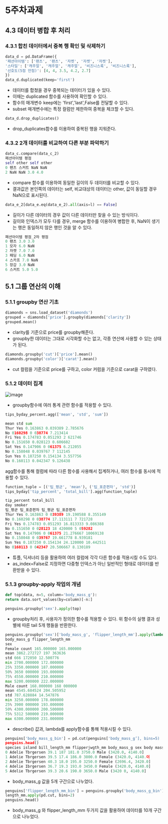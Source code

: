 # 5주차과제
## 4.3 데이터 병합 후 처리
### 4.3.1 합친 데이터에서 중복 행 확인 및 삭제하기
```python
data_d = pd.DataFrame({
'패션아이템': ['팬츠', '팬츠', '자켓', '자켓', '자켓'],
'스타일': ['캐주얼', '캐주얼', '캐주얼', '비즈니스룩', '비즈니스룩'],
'선호도(5점 만점)': [4, 4, 3.5, 4.2, 2.7]
})
data_d.duplicated(keep='first')
```
- 데이터를 합쳤을 경우 중복되는 데이터가 있을 수 있다.
- 이때는 duplicated 함수를 사용하여 확인할 수 있다.
- 함수의 매개변수 keep에는 'first','last',False를 전달할 수 있다.
- subset 매개변수에는 특정 컬럼만 제한하여 중복을 체크할 수 있다.
```python
data_d.drop_duplicates()
```
- drop_duplicates함수를 이용하여 중복된 행을 지워준다.

### 4.3.2 2개 데이터를 비교하여 다른 부분 파악하기
```python
data_c.compare(data_c_2)
패션아이템 평점
self other self other
0 팬츠 스커트 NaN NaN
2 NaN NaN 3.0 4.0
```
- compare 함수를 이용하여 동일한 길이의 두 데이터를 비교할 수 있다.
- 결과값은 본인쪽의 데이터는 self, 비교대상의 데이터는 other, 값이 동일할 경우 NaN으로 표시된다.


```python
data_e_2[data_e.eq(data_e_2).all(axis=l) == False]
```
- 길이가 다른 데이터의 경우 값이 다른 데이터만 찾을 수 있는 방식이다.
- 길이와 인덱스가 모두 다를 경우, merge 함수를 이용하여 병합한 후, NaN이 생기는 행은 동일하지 않은 행인 것을 알 수 있다.

```python
패션아이템 평점_2차 평점
0 팬츠 3.0 3.0
1 모자 6.0 NaN
2 자켓 7.0 7.0
3 패딩 6.0 NaN
4 스카프 7.0 NaN
5 장갑 3.0 NaN
6 스커트 5.0 5.0
```

## 5.1 그룹 연산의 이해
### 5.1.1 groupby 연산 기초

```python
diamonds = sns.load_dataset('diamonds')
grouped = diamonds['price'].groupby(diamonds['clarity'])
grouped.mean()
```
- clarity를 기준으로 price를 groupby해준다.
- groupby한 데이터는 그대로 시각화할 수는 없고, 각종 연산에 사용할 수 있는 상태가 된다.

```python
diamonds.groupby('cut')['price'].mean()
diamonds.groupby('color')['carat'].mean()
```
- cut 컬럼을 기준으로 price를 구하고, color 커럼을 기준으로 carat을 구하였다.

### 5.1.2 데이터 집계
![image](https://github.com/sejongsmarcle/2023_Autumn_DataAnalysisStudy/assets/127960949/5cf5fc46-1c97-44c3-83bc-e6914511dc08)

- groupby함수에 여러 통계 관련 함수를 적용할 수 있다.

```python
tips_byday_percent.agg(['mean', 'std', 'sum'])

mean std sum
Thur Yes 0.163863 0.039389 2.785676
No 0160298 0 038774 7.213414
Fri Yes 0.174783 0.051293 2 621746
No 0.151650 0.028123 0.606602
Sat Yes 0.147906 0 061375 6.212055
No 0.158048 0.039767 7 112145
Sun Yes 0.187250 0.154134 3.557756
No 0.160113 0.042347 9.126438
```
agg함수를 통해 컬럼에 따라 다른 함수를 사용해서 집계하거나, 여러 함수를 동시에 적용할 수 있다.

```python
function_tuple = [('팁_평균', 'mean'), ('팁_표준편차', 'std')]
tips_byday['tip_percent', 'total_bill'].agg(function_tuple)

tip_percent total_bill
day smoker
팁_평균 팁_표준편차 팁_평균 팁_표준편차
Thur Yes 0.163863 0 039389 19.190588 8.355149
No 0.160298 0 038774 17.113111 7 721728
Fri Yes 0.174783 0.051293 16.813333 9.086388
No 0.151650 0 028123 18 420000 5 059282
Sat Yes 0.147906 0 061375 21.276667 10069138
No 0.158048 0 039767 19.661778 8.939181
Sun Yes 0.187250 0.154134 24.120000 10.442511
No 0160113 0 042347 20.506667 8.130189
```
- 튜플, 딕셔너리 등을 활용하여 여러 컬럼에 각각 다른 함수를 적용시킬 수도 있다.
- as_index=False로 지정하면 다중형 인덱스가 아닌 일반적인 형태로 데이터를 반환받을 수 있다.

### 5.1.3 groupby-apply 작업의 개념
```python
def top(data, n=5, column='body_mass_g'):
return data.sort_values(by=column)[-n:]

penguins.groupby('sex').apply(top)

```
- groupby처리 후, 사용자가 정의한 함수를 적용할 수 있다. 위 함수의 실행 결과 성별에 따른 tail 5개 행들을 반환한다.

```python
penguins.groupby('sex')['body_mass_g', 'flipper_length_mm'].apply(lambda x: x.describe())
body_mass_g flipper_length_mm
sex
Female count 165.000000 165.000000
mean 3862.272727 197 363636
std 666 172050 12.500776
min 2700.000000 172.000000
25% 3350.000000 187.000000
50% 3650 000000 193.000000
75% 4550.000000 210.000000
max 5200.000000 222.000000
Male count 168.000000 168 000000
mean 4545.684524 204.505952
std 787.628884 14.547876
min 3250.000000 178.000000
25% 3900 000000 193.000000
50% 4300.000000 200.500000
75% 5312 500000 219.000000
max 6300.000000 231.000000
```
- describe() 값과, lambda를 apply함수를 통해 적용시킬 수 있다.

```python
penguins['body_mass_g_bin'] = pd.cut(penguins['body_mass_g’], bins=5)
penguins.head()
species island bill_length_mm flipperjwgth_mm body_mass_g sex body mass g bin
0 Adelie Tbrgersen 39.1 187 181.0 3750.0 Male (3420.0, 4140.0]
1 Adelie Tbrgersen 39.5 17.4 186.0 3800.0 Female (3420.0, 4140.이
2 Adelie Tbrgersen 40.3 18.0 195.0 3250.0 Female (2696.4, 3420.0]
4 Adelie Ibrgersen 36.7 19.3 193.0 3450.0 Female (3420.0, 4140.0]
5 Adelie Tbrgersen 39.3 20.6 190.0 3650.0 Male (3420 0, 4140.0]
```
- body_mass_g 값을 5개 구간으로 나누었다.

```python
penguins['flipper_length_mm_bin'] = penguins.groupby('body_mass_g_bin').flipper_
length_mm.apply(pd.cut, bins=2)
penguins.head()
```
- body_mass_g 와 flipper_length_mm 두가지 값을 활용하여 데이터를 10개 구간으로 나누었다.
